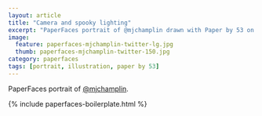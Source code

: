 ```yaml
---
layout: article
title: "Camera and spooky lighting"
excerpt: "PaperFaces portrait of @mjchamplin drawn with Paper by 53 on an iPad."
image: 
  feature: paperfaces-mjchamplin-twitter-lg.jpg
  thumb: paperfaces-mjchamplin-twitter-150.jpg
category: paperfaces
tags: [portrait, illustration, paper by 53]
---
```


PaperFaces portrait of [@mjchamplin](http://twitter.com/mjchamplin).

{% include paperfaces-boilerplate.html %}